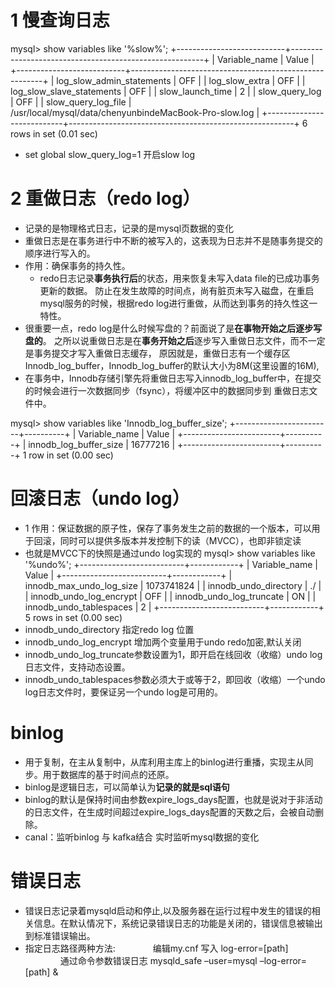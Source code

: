 # 1 慢查询日志
mysql> show variables like '%slow%';
+---------------------------+--------------------------------------------------------+
| Variable_name             | Value                                                  |
+---------------------------+--------------------------------------------------------+
| log_slow_admin_statements | OFF                                                    |
| log_slow_extra            | OFF                                                    |
| log_slow_slave_statements | OFF                                                    |
| slow_launch_time          | 2                                                      |
| slow_query_log            | OFF                                                    |
| slow_query_log_file       | /usr/local/mysql/data/chenyunbindeMacBook-Pro-slow.log |
+---------------------------+--------------------------------------------------------+
6 rows in set (0.01 sec)
- set global slow_query_log=1 开启slow log

# 2 重做日志（redo log）
- 记录的是物理格式日志，记录的是mysql页数据的变化
- 重做日志是在事务进行中不断的被写入的，这表现为日志并不是随事务提交的顺序进行写入的。
- 作用：确保事务的持久性。
    - redo日志记录**事务执行后**的状态，用来恢复未写入data file的已成功事务更新的数据。
    防止在发生故障的时间点，尚有脏页未写入磁盘，在重启mysql服务的时候，根据redo log进行重做，从而达到事务的持久性这一特性。
- 很重要一点，redo log是什么时候写盘的？前面说了是**在事物开始之后逐步写盘的**。
之所以说重做日志是在**事务开始之后**逐步写入重做日志文件，而不一定是事务提交才写入重做日志缓存，
原因就是，重做日志有一个缓存区Innodb_log_buffer，Innodb_log_buffer的默认大小为8M(这里设置的16M),
- 在事务中，Innodb存储引擎先将重做日志写入innodb_log_buffer中，在提交的时候会进行一次数据同步（fsync），将缓冲区中的数据同步到
重做日志文件中。   

mysql> show variables like 'Innodb_log_buffer_size';
+------------------------+----------+
| Variable_name          | Value    |
+------------------------+----------+
| innodb_log_buffer_size | 16777216 |
+------------------------+----------+
1 row in set (0.00 sec)

# 回滚日志（undo log）
- 1 作用：保证数据的原子性，保存了事务发生之前的数据的一个版本，可以用于回滚，同时可以提供多版本并发控制下的读（MVCC），也即非锁定读
- 也就是MVCC下的快照是通过undo log实现的
mysql> show variables like '%undo%';
+--------------------------+------------+
| Variable_name            | Value      |
+--------------------------+------------+
| innodb_max_undo_log_size | 1073741824 |
| innodb_undo_directory    | ./         |
| innodb_undo_log_encrypt  | OFF        |
| innodb_undo_log_truncate | ON         |
| innodb_undo_tablespaces  | 2          |
+--------------------------+------------+
5 rows in set (0.00 sec)
- innodb_undo_directory 指定redo log 位置
- innodb_undo_log_encrypt 增加两个变量用于undo redo加密,默认关闭
- innodb_undo_log_truncate参数设置为1，即开启在线回收（收缩）undo log日志文件，支持动态设置。
- innodb_undo_tablespaces参数必须大于或等于2，即回收（收缩）一个undo log日志文件时，要保证另一个undo log是可用的。   
    
# binlog
- 用于复制，在主从复制中，从库利用主库上的binlog进行重播，实现主从同步。用于数据库的基于时间点的还原。
- binlog是逻辑日志，可以简单认为**记录的就是sql语句**
- binlog的默认是保持时间由参数expire_logs_days配置，也就是说对于非活动的日志文件，在生成时间超过expire_logs_days配置的天数之后，会被自动删除。
- canal：监听binlog 与 kafka结合 实时监听mysql数据的变化


# 错误日志
- 错误日志记录着mysqld启动和停止,以及服务器在运行过程中发生的错误的相关信息。在默认情况下，系统记录错误日志的功能是关闭的，错误信息被输出到标准错误输出。
- 指定日志路径两种方法:
  　　　　编辑my.cnf 写入 log-error=[path]
  　　　　通过命令参数错误日志 mysqld_safe –user=mysql –log-error=[path] &